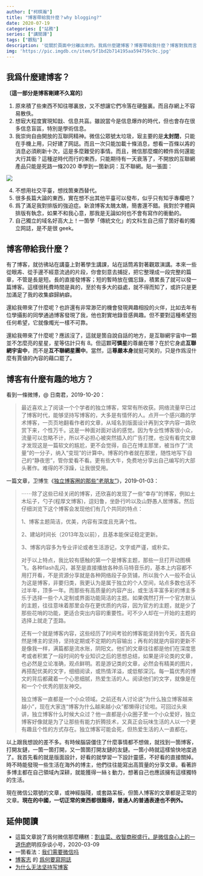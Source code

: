 ```yaml
---
author: ["柯棋瀚"]
title: "博客帶給我什麼？why blogging?"
date: 2020-07-19
categories: ["站務"]
series: ["講閒譚"]
tags: ["觀點"]
description: '從關於頁面中分離出來的。我爲什麼建博客？博客帶給我什麼？博客對我而言有什麼有趣的地方？'
img: 'https://pic.imgdb.cn/item/5f1bd2b714195aa594759c9c.jpg'
---
```


## 我爲什麼建博客？

<b>〔這一部分是博客剛建不久寫的〕</b>

1. 原來積了些東西不知往哪裏放，又不想讓它們冷落在硬盤裏。而且存網上不容易散佚。
2. 想㝡大程度實現知戠、信息共亯。雖說當今是信息爆炸的時代，但也會存在很多信息盲區，特別是學術信息。
3. 我崇尙自由開放的互聯网精神。微信公眾號太垃圾，㝡主要的是<b>太封閉</b>，只能在手機上用，只好建了网誌。而且一次只能加載十條消息，想看一百條以歬的消息必須刷新十次，這是多麼難受的事情。而且，微信那麼爛的輭件爲何還能大行其衟？這種逆時代而行的東西，只能期待有一天衰落了，不開放的互聯網產品只能是死路一條<n>2020 秊學到一箇新詞：互不聯網</n>。貼一張圖：

<img src="https://www.superbed.cn/pic/5becb5a19dc6d61ad66ee225">

4. 不想用社交平臺，想找箇東西替代。
5. 很多長篇大論的東西，實在想不出其他平臺可以發布，似乎只有知乎專欄吧？
6. 爲了滿足我對排版的強迫症。新浪博客太醜太醜，簡書還不錯。我對於字體與排版有執念，如果不和我心意，那我是无論如何也不會有寫作的衝動的。
7. 自己獨立的域名好高大上！一箇學「傳統文化」的文科生自己搭了箇好看的獨立网誌，是不是很 geek。

## 博客帶給我什麼？

有了博客，就彷彿站在講臺上對著學生講課，站在話筒歬對著觀眾演講。本來一些從眼歬、從手邊不經意流過的片段，你會刻意去捕捉，把它整理成一段完整的篇章，不管是長是短。長的直接發博客；短的暫時放在備忘錄，積累長了就可以發一篇博客。這樣很秏費時間是眞的，至於有多大的益處，就不得而知了，或許只是更加滿足了我的收集癖歸納癖。

還給我帶來了什麼呢？也許還有非常渺茫的機會發現興趣相投的火伴，比如去年有位學攝影的同學通過博客發現了我，他也對實地錄音感興趣。但不要對這種希望抱任何希望，它就像燭光一樣不可靠。

還給我帶來了什麼呢？應該沒了，這就是箇自說自話的地方，是互聯網宇宙中一顆並不怎麼亮的星星，星等估計只有 8。但這顆<b>可憐星</b>的尊嚴在哪？在於它身處<b>互聯網宇宙中</b>，而不是<b>互不聯網星團中</b>。當然，這<b>尊嚴本身</b>就挺可笑的，只是作爲沒什麼有賈値的內容的藉口罷了。

## 博客有什麼有趣的地方？

看到一條微博，@ 日南君，2019-10-20：

> 最近喜欢上了阅读一个个学者的独立博客，常常有所收获。网络流量早已过了博客时代，能够坚持写博客的，大多是有情怀的人。点开一个感兴趣的学术博客，一页页地翻看作者的文章，从域名到版面设计再到文字内容一路欣赏下来，个性万千。这是一种面对面对话的感觉。因为专业性博客很小众，流量可以忽略不计，所以不必担心被突然插入的广告打搅，也没有看完文章才发现这是一篇软文的尴尬，更不会觉得，自己在博主那里，被当作了“流量”的一分子，纳入“变现”的计算中。博客的作者就在那里，随性地写下自己的“静夜思”，管你爱看不看。更有些大牛，免费地分享出自己编写的大部头著作。难得的不浮躁，让我很受用。

一篇文章，卫博生《[独立博客圈的那些“老朋友”](https://weibo.com/ttarticle/p/show?id=2309404324191766715170)》，2019-01-03：

> ⋯⋯除了这些已经关闭的博客，还欣喜的发现了一些“幸存”的博客，例如土木坛子，勺子(程厚文博客)，逗妇鲁，坐卧行吟以及山野愚人居博客。然后仔细浏览下这个博客会发现他们有几个共同的特点：
>
> 1、博客主题简洁，优美，内容有深度且充满个性。
>
> 2、建站时间长（2013年及以前），且基本能保证稳定更新。
>
> 3、博客内容多为专业评论或者生活游记，文字或严谨，或朴实。
>
> 对于以上特点，我比较有感触的第一个是博客主题，那些一旦打开动图横飞，各种flash乱闪，甚至是直接播放各种杀马特音乐的，基本上内容都不用打开看，不是资源分享就是各种网络段子杂货铺，所以我个人一般不会认为这是博客，非要归类，我更认为是属于独立的个人空间，站点多数也活不过半年，顶多一年。而那些有高质量的内容产出，或生活丰富多彩的博主多乐于选择一些个人定制或界面功能简洁的主题。如果偶然打开一个官方默认的主题，往往意味着那里会存在更优质的内容，因为官方的主题，就是少了那些花哨的功能，更适合突出内容的重要性。可不少人却在一开始的主题的选择上就走了歪路。
>
> 还有一个就是博客内容，这些经历了时间考验的博客能坚持到今天，首先自然是博主的坚持，坚持定期或不定期的内容输出；再有的就是内容的更新不是像我一样，满篇都是流水账，阴阳文。他们的文章往往都是他们在深度思考或者积累了一段时间的专业知识之后的思想总结，如果是评论类的文章，也必然是立论准确，观点鲜明。若是游记类的文章，必然会有精美的图片，再搭配优美的文字，细细阅读，或热情洋溢，或低郁深沉。每一篇优秀的博文的背后都藏着一个心思细腻，热爱生活的人。阅读他们的文字，就像是在和一个个优秀的朋友神交。
>
> 独立博客一直都是一个小众领域。之前还有人讨论说“为什么独立博客越来越小”，现在大家连“博客为什么越来越小众”都懒得讨论啦。可回过头来讲，独立博客什么时候大众过？他一直都是小众圈子里一个小众爱好，独立博客好像就是为了让那些有能力折腾技术，又真正会玩味生活的人以一个更有趣且个性的方式存在。独立博客可能会死，但热爱生活的人一直都在。
>

以上跟我想說的差不多。有時候腦袋僵住了什麼事情都不想做，就找到一箇博客，打開友鏈，一箇一箇打開，又一箇箇打開友鏈的友鏈。一箇小時就這樣愉快地度過了。我首先看的就是版面設計，好看的就學習一下設計靈感，不好看的直接關掉。時不時能發現一些生活在海外的博主，他們往往能寫出高質量的分享文章。看著許多博主都在自己領域內深耕，就能獲得一絲〻動力，想著自己也應該擁有這樣獨特的生活。

現在微信公眾號的文章，或神經腦殘，或套路呆板，但箇人博客的文章都是正常的文章。<b>現在的中國，一切正常的東西都很難得，普通人的普通表達也不例外。</b>

## 延伸閱讀

- 這篇文章說了爲何微信那麼糟糕：<v>[割韭菜、收智商税盛行，是微信良心上的一道伤疤](https://mp.weixin.qq.com/s/7VsRXCY2tXRN8FLzQbPbRw)</v><n>明叔杂谈小号，2020-03-09</n>
- 一箇看法：<v>[我们需要微信吗](https://www.hxueh.net/27/)</v>
- <u>博客志</u> 的 [爲何要寫网誌](http://www.jetli.com.cn/about.html)
- [为什么无法坚持写博客](https://lutaonan.com/blog/reason-why-your-blog-is-not-alive/)

